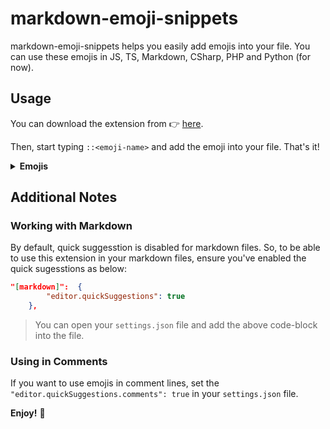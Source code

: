 # markdown-emoji-snippets

markdown-emoji-snippets helps you easily add emojis into your file. You can use these emojis in JS, TS, Markdown, CSharp, PHP and Python (for now).

## Usage

You can download the extension from 👉 [here](https://marketplace.visualstudio.com/items?itemName=EngincanV.markdown-emoji-snippets).

Then, start typing `::<emoji-name>` and add the emoji into your file. That's it!

<details>
<summary><strong>Emojis</strong></summary>

| Name  | Display  |
|---|---|
| smiling | 😀 |
| sad | 😢 |
| heart | ❤️ |
| cross-mark | ❌|
| crossed-fingers |🤞|
| check-mark |✅|
| four-leaf-clover |🍀|
| vulcan | 🖖 |
| fire |🔥 |
| rocket |🚀 |
| star |⭐ |
| thumbsup | 👍|
| thumbsdown | 👎|
| ok |👌 |
| wave |👋 |
| eyes | 👀|
| tada | 🎉|
| confetti |🎊 |
| sparkles | ✨|
| pc |💻 |
| phone | 📱|
| idea |💡 |
| hourglass |⏳ |
| stopwatch |⏱ |
| folder |📁 |
| file |📄 |
| key | 🔑|
| lock | 🔒|
| unlock |🔓 |
| link |🔗|
| hint |💡 |
| zoom-left | 🔍|
| zoom-right | 🔎|
| pray | 🙏|
| point-left | 👈|
| point-right |👉 |
| writing |✍ |
| reading |📖 |
| loop | 🔁|
</details>

## Additional Notes

### Working with Markdown

By default, quick suggesstion is disabled for markdown files. So, to be able to use this extension in your markdown files, ensure you've enabled the quick sugesstions as below:

```json
"[markdown]":  {
        "editor.quickSuggestions": true
    },
```

> You can open your `settings.json` file and add the above code-block into the file.

### Using in Comments

If you want to use emojis in comment lines, set the `"editor.quickSuggestions.comments": true` in your `settings.json` file.

**Enjoy!** 🎉
